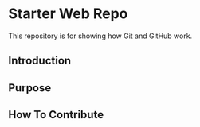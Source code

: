 # Starter Web Repo

This repository is for showing how Git and GitHub work.

## Introduction

## Purpose

## How To Contribute
